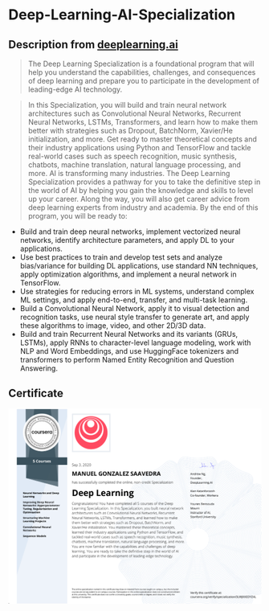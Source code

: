 # Deep-Learning-AI-Specialization
## Description from [deeplearning.ai](https://www.deeplearning.ai/program/deep-learning-specialization/)
> The Deep Learning Specialization is a foundational program that will help you understand the capabilities, challenges, and consequences of deep learning and prepare you to participate in the development of leading-edge AI technology.
  
>  In this Specialization, you will build and train neural network architectures such as Convolutional Neural Networks, Recurrent Neural Networks, LSTMs, Transformers, and learn how to make them better with strategies such as Dropout, BatchNorm, Xavier/He initialization, and more. Get ready to master theoretical concepts and their industry applications using Python and TensorFlow and tackle real-world cases such as speech recognition, music synthesis, chatbots, machine translation, natural language processing, and more.
  AI is transforming many industries. The Deep Learning Specialization provides a pathway for you to take the definitive step in the world of AI by helping you gain the knowledge and skills to level up your career. Along the way, you will also get career advice from deep learning experts from industry and academia.
  By the end of this program, you will be ready to: 

* Build and train deep neural networks, implement vectorized neural networks, identify architecture parameters, and apply DL to your applications.
* Use best practices to train and develop test sets and analyze bias/variance for building DL applications, use standard NN techniques, apply optimization algorithms, and implement a neural network in TensorFlow.
* Use strategies for reducing errors in ML systems, understand complex ML settings, and apply end-to-end, transfer, and multi-task learning.
* Build a Convolutional Neural Network, apply it to visual detection and recognition tasks, use neural style transfer to generate art, and apply these algorithms to image, video, and other 2D/3D data.
* Build and train Recurrent Neural Networks and its variants (GRUs, LSTMs), apply RNNs to character-level language modeling, work with NLP and Word Embeddings, and use HuggingFace tokenizers and transformers to perform Named Entity Recognition and Question Answering.

## Certificate
![alt-text](https://github.com/mgonzaleyub/Deep-Learning-AI-Specialization/blob/main/certificate.png "certificate")
